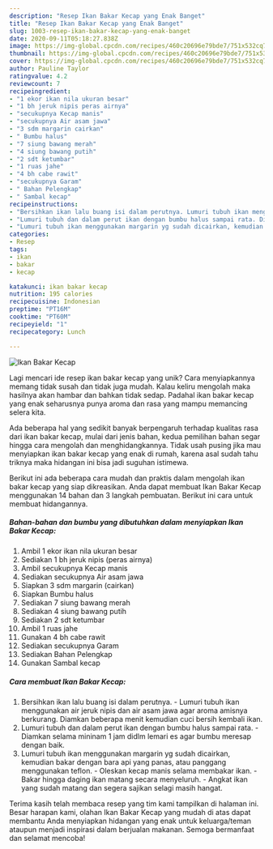 ```yaml
---
description: "Resep Ikan Bakar Kecap yang Enak Banget"
title: "Resep Ikan Bakar Kecap yang Enak Banget"
slug: 1003-resep-ikan-bakar-kecap-yang-enak-banget
date: 2020-09-11T05:18:27.838Z
image: https://img-global.cpcdn.com/recipes/460c20696e79bde7/751x532cq70/ikan-bakar-kecap-foto-resep-utama.jpg
thumbnail: https://img-global.cpcdn.com/recipes/460c20696e79bde7/751x532cq70/ikan-bakar-kecap-foto-resep-utama.jpg
cover: https://img-global.cpcdn.com/recipes/460c20696e79bde7/751x532cq70/ikan-bakar-kecap-foto-resep-utama.jpg
author: Pauline Taylor
ratingvalue: 4.2
reviewcount: 7
recipeingredient:
- "1 ekor ikan nila ukuran besar"
- "1 bh jeruk nipis peras airnya"
- "secukupnya Kecap manis"
- "secukupnya Air asam jawa"
- "3 sdm margarin cairkan"
- " Bumbu halus"
- "7 siung bawang merah"
- "4 siung bawang putih"
- "2 sdt ketumbar"
- "1 ruas jahe"
- "4 bh cabe rawit"
- "secukupnya Garam"
- " Bahan Pelengkap"
- " Sambal kecap"
recipeinstructions:
- "Bersihkan ikan lalu buang isi dalam perutnya. Lumuri tubuh ikan menggunakan air jeruk nipis dan air asam jawa agar aroma amisnya berkurang. Diamkan beberapa menit kemudian cuci bersih kembali ikan."
- "Lumuri tubuh dan dalam perut ikan dengan bumbu halus sampai rata. Diamkan selama mininam 1 jam didlm lemari es agar bumbu meresap dengan baik."
- "Lumuri tubuh ikan menggunakan margarin yg sudah dicairkan, kemudian bakar dengan bara api yang panas, atau panggang menggunakan teflon. Oleskan kecap manis selama membakar ikan.  Bakar hingga daging ikan matang secara menyeluruh. Angkat ikan yang sudah matang dan segera sajikan selagi masih hangat."
categories:
- Resep
tags:
- ikan
- bakar
- kecap

katakunci: ikan bakar kecap 
nutrition: 195 calories
recipecuisine: Indonesian
preptime: "PT16M"
cooktime: "PT60M"
recipeyield: "1"
recipecategory: Lunch

---
```



![Ikan Bakar Kecap](https://img-global.cpcdn.com/recipes/460c20696e79bde7/751x532cq70/ikan-bakar-kecap-foto-resep-utama.jpg)

Lagi mencari ide resep ikan bakar kecap yang unik? Cara menyiapkannya memang tidak susah dan tidak juga mudah. Kalau keliru mengolah maka hasilnya akan hambar dan bahkan tidak sedap. Padahal ikan bakar kecap yang enak seharusnya punya aroma dan rasa yang mampu memancing selera kita.



Ada beberapa hal yang sedikit banyak berpengaruh terhadap kualitas rasa dari ikan bakar kecap, mulai dari jenis bahan, kedua pemilihan bahan segar hingga cara mengolah dan menghidangkannya. Tidak usah pusing jika mau menyiapkan ikan bakar kecap yang enak di rumah, karena asal sudah tahu triknya maka hidangan ini bisa jadi suguhan istimewa.


Berikut ini ada beberapa cara mudah dan praktis dalam mengolah ikan bakar kecap yang siap dikreasikan. Anda dapat membuat Ikan Bakar Kecap menggunakan 14 bahan dan 3 langkah pembuatan. Berikut ini cara untuk membuat hidangannya.

<!--inarticleads1-->

##### Bahan-bahan dan bumbu yang dibutuhkan dalam menyiapkan Ikan Bakar Kecap:

1. Ambil 1 ekor ikan nila ukuran besar
1. Sediakan 1 bh jeruk nipis (peras airnya)
1. Ambil secukupnya Kecap manis
1. Sediakan secukupnya Air asam jawa
1. Siapkan 3 sdm margarin (cairkan)
1. Siapkan  Bumbu halus
1. Sediakan 7 siung bawang merah
1. Sediakan 4 siung bawang putih
1. Sediakan 2 sdt ketumbar
1. Ambil 1 ruas jahe
1. Gunakan 4 bh cabe rawit
1. Sediakan secukupnya Garam
1. Sediakan  Bahan Pelengkap
1. Gunakan  Sambal kecap




<!--inarticleads2-->

##### Cara membuat Ikan Bakar Kecap:

1. Bersihkan ikan lalu buang isi dalam perutnya. - Lumuri tubuh ikan menggunakan air jeruk nipis dan air asam jawa agar aroma amisnya berkurang. Diamkan beberapa menit kemudian cuci bersih kembali ikan.
1. Lumuri tubuh dan dalam perut ikan dengan bumbu halus sampai rata. - Diamkan selama mininam 1 jam didlm lemari es agar bumbu meresap dengan baik.
1. Lumuri tubuh ikan menggunakan margarin yg sudah dicairkan, kemudian bakar dengan bara api yang panas, atau panggang menggunakan teflon. - Oleskan kecap manis selama membakar ikan.  - Bakar hingga daging ikan matang secara menyeluruh. - Angkat ikan yang sudah matang dan segera sajikan selagi masih hangat.




Terima kasih telah membaca resep yang tim kami tampilkan di halaman ini. Besar harapan kami, olahan Ikan Bakar Kecap yang mudah di atas dapat membantu Anda menyiapkan hidangan yang enak untuk keluarga/teman ataupun menjadi inspirasi dalam berjualan makanan. Semoga bermanfaat dan selamat mencoba!
